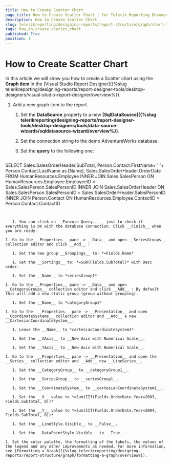 ```yaml
---
title: How to Create Scatter Chart
page_title: How to Create Scatter Chart | for Telerik Reporting Documentation
description: How to Create Scatter Chart
slug: telerikreporting/designing-reports/report-structure/graph/chart-types/scatter-charts/how-to-create-scatter-chart
tags: how,to,create,scatter,chart
published: True
position: 1
---
```


# How to Create Scatter Chart

In this article we will show you how to create a Scatter chart using the __Graph item__ in the [Visual Studio Report Designer]({%slug telerikreporting/designing-reports/report-designer-tools/desktop-designers/visual-studio-report-designer/overview%}). 

1. Add a new graph item to the report.

   1. Set the __DataSource__ property to a new __[SqlDataSource]({%slug telerikreporting/designing-reports/report-designer-tools/desktop-designers/tools/data-source-wizards/sqldatasource-wizard/overview%})__. 

   1. Set the connection string to the demo AdventureWorks database.

   1. Set the __query__ to the following one:

    
      ````sql
SELECT Sales.SalesOrderHeader.SubTotal, Person.Contact.FirstName+ ' '+ Person.Contact.LastName as [Name],
Sales.SalesOrderHeader.OrderDate
FROM  HumanResources.Employee
INNER JOIN Sales.SalesPerson ON HumanResources.Employee.EmployeeID = Sales.SalesPerson.SalesPersonID
INNER JOIN Sales.SalesOrderHeader ON Sales.SalesPerson.SalesPersonID = Sales.SalesOrderHeader.SalesPersonID
INNER JOIN Person.Contact ON HumanResources.Employee.ContactID = Person.Contact.ContactID
````


   1. You can click on __Execute Query...__ just to check if everything is OK with the database connection. Click __Finish__ when you are ready. 

1. Go to the __Properties__ pane -> __Data__ and open __SeriesGroups__ collection editor and click __Add__ : 

   1. Set the new group __Groupings__ to: *=Fields.Name* 

   1. Set the __Sortings__ to: *=Sum(Fields.SubTotal)* with Desc order. 

   1. Set the __Name__ to *seriesGroup1* 

1. Go to the __Properties__ pane -> __Data__ and open __CategoryGroups__ collection editor and click __Add__ : By default this will add a new static group (group without grouping).

   1. Set the __Name__ to *categoryGroup1* 

1. Go to the  __Properties__ pane -> __Presentation__ and open __CoordinateSystems__ collection editor and __Add__ a new __CartesianCoordinateSystem__. 

   1. Leave the __Name__ to *cartesianCoordinateSystem1*. 

   1. Set the __XAxis__ to __New Axis with Numerical Scale__. 

   1. Set the __YAxis__ to __New Axis with Numerical Scale__. 

1. Go to the  __Properties__ pane -> __Presentation__ and open the __Series__ collection editor and __Add__ new __LineSeries__. 

   1. Set the __CategoryGroup__ to __categoryGroup1__. 

   1. Set the __SeriesGroup__ to __seriesGroup1__. 

   1. Set the __CoordinateSystem__ to __cartesianCoordinateSystem1__. 

   1. Set the __X__ value to *=Sum(IIf(Fields.OrderDate.Year=2003, Fields.SubTotal, 0))* 

   1. Set the __Y__ value to *=Sum(IIf(Fields.OrderDate.Year=2004, Fields.SubTotal, 0))* 

   1. Set the __LineStyle.Visible__ to __False__. 

   1. Set the __DataPointStyle.Visible__ to __True__. 

1. Set the color palette, the formatting of the labels, the values of the legend and any other improvements as needed. For more information, see [Formatting a Graph]({%slug telerikreporting/designing-reports/report-structure/graph/formatting-a-graph/overview%}). 
